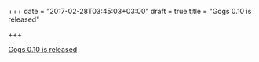+++
date = "2017-02-28T03:45:03+03:00"
draft = true
title = "Gogs 0.10 is released"

+++

<p><a href="https://discuss.gogs.io/t/gogs-0-10-is-released/933">Gogs 0.10 is released</a></p>
